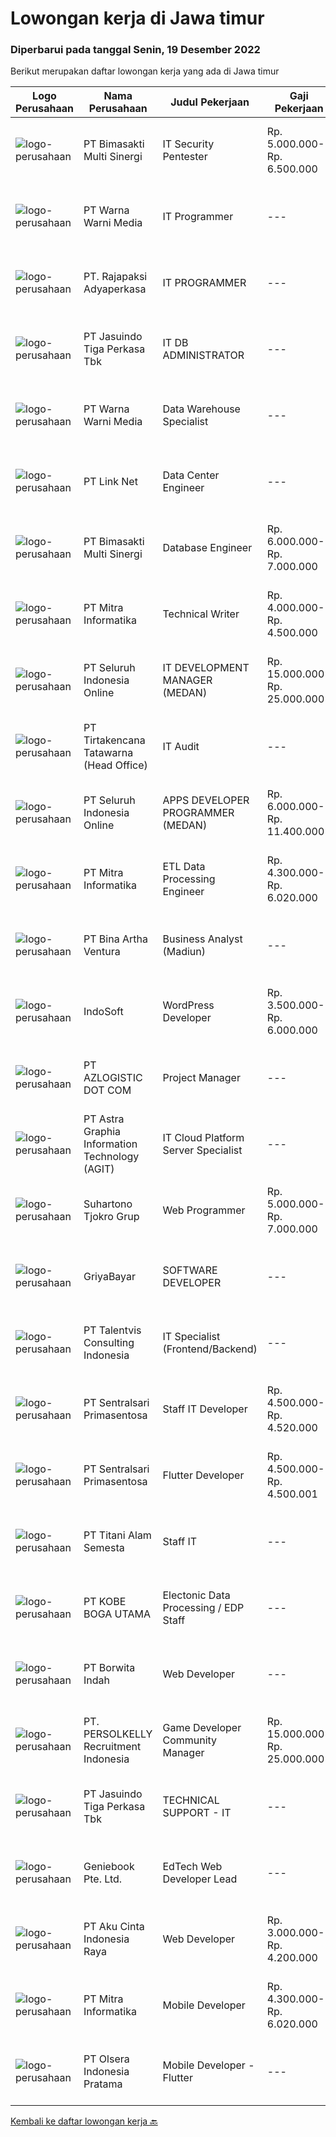 
  # Lowongan kerja di Jawa timur

  ### Diperbarui pada tanggal Senin, 19 Desember 2022

  Berikut merupakan daftar lowongan kerja yang ada di Jawa timur

  |Logo Perusahaan | Nama Perusahaan | Judul Pekerjaan | Gaji Pekerjaan | Lokasi | Deskripsi | Tanggal diunggah | Pranala |
  | -------------- | --------------- | --------------- | --------- | --------- | -------------- | ------- | ----------- |
  |![logo-perusahaan](https://image-service-cdn.seek.com.au/3c3597528a656ba0a7299263a04fc9ed9cb02b85/ee4dce1061f3f616224767ad58cb2fc751b8d2dc)|PT Bimasakti Multi Sinergi|IT Security Pentester|Rp. 5.000.000-Rp. 6.500.000|Sidoarjo|Job Description : Perform API testing and crosscheck the documentation Perform microservice testing and crosscheck with business logic Carry out...|Sabtu, 17 Desember 2022|https://www.jobstreet.co.id/id/job/it-security-pentester-4137219?token=0~390e4af4-ae7e-4e4e-b837-8871ae9f4106&sectionRank=1&jobId=jobstreet-id-job-4137219|
|![logo-perusahaan](https://image-service-cdn.seek.com.au/8a8aab9f7ef38dece8f0c386a0ab89b374c831c5/ee4dce1061f3f616224767ad58cb2fc751b8d2dc)|PT Warna Warni Media|IT Programmer|---|Surabaya|Deskripsi: Membuat aplikasi sesuai dengan kebutuhan perusahaan, termasuk existing aplikasi Mewujudkan desain web, program ERP menjadi system yang...|Minggu, 18 Desember 2022|https://www.jobstreet.co.id/id/job/it-programmer-4130020?token=0~390e4af4-ae7e-4e4e-b837-8871ae9f4106&sectionRank=2&jobId=jobstreet-id-job-4130020|
|![logo-perusahaan](https://image-service-cdn.seek.com.au/cc297cba877d77b2e6348fafe5e9d8c1703bd690/ee4dce1061f3f616224767ad58cb2fc751b8d2dc)|PT. Rajapaksi Adyaperkasa|IT PROGRAMMER|---|Sidoarjo|Kualifikasi : Pendidikan minimal S1 Teknik Informatika Pengalaman 2 tahun dibidang pembuatan software manufaktur lebih diutamakan Menguasai PHPnative,...|Senin, 19 Desember 2022|https://www.jobstreet.co.id/id/job/it-programmer-4148403?token=0~390e4af4-ae7e-4e4e-b837-8871ae9f4106&sectionRank=3&jobId=jobstreet-id-job-4148403|
|![logo-perusahaan](https://image-service-cdn.seek.com.au/af38d604e6f81bafc849d1c25c6e20a1e8cbc479/ee4dce1061f3f616224767ad58cb2fc751b8d2dc)|PT Jasuindo Tiga Perkasa Tbk|IT DB ADMINISTRATOR|---|Sidoarjo|SPESIFIKASI PEKERJAAN :  Bertanggung jawab dalam  installasi, setup, konfigurasi dan  manajemen database server dalam scope perusahaan....|Sabtu, 17 Desember 2022|https://www.jobstreet.co.id/id/job/it-db-administrator-4137264?token=0~390e4af4-ae7e-4e4e-b837-8871ae9f4106&sectionRank=4&jobId=jobstreet-id-job-4137264|
|![logo-perusahaan](https://image-service-cdn.seek.com.au/8a8aab9f7ef38dece8f0c386a0ab89b374c831c5/ee4dce1061f3f616224767ad58cb2fc751b8d2dc)|PT Warna Warni Media|Data Warehouse Specialist|---|Surabaya|Deskripsi: Merancang database dan mendefinisikan tabel, kolom, indeks, dan komponen struktural lainnya Memantau kinerja sistem database/data warehouse...|Minggu, 18 Desember 2022|https://www.jobstreet.co.id/id/job/data-warehouse-specialist-4137359?token=0~390e4af4-ae7e-4e4e-b837-8871ae9f4106&sectionRank=5&jobId=jobstreet-id-job-4137359|
|![logo-perusahaan](https://image-service-cdn.seek.com.au/641f84b4e1f639f1547cc07f9d8016bcb6803b32/ee4dce1061f3f616224767ad58cb2fc751b8d2dc)|PT Link Net|Data Center Engineer|---|Jawa Timur|Job Description: Monitor and complete the availability of Materials, Tools and safety and conduct periodic audits of Materials, Tools and operational...|Senin, 19 Desember 2022|https://www.jobstreet.co.id/id/job/data-center-engineer-4148343?token=0~390e4af4-ae7e-4e4e-b837-8871ae9f4106&sectionRank=6&jobId=jobstreet-id-job-4148343|
|![logo-perusahaan](https://image-service-cdn.seek.com.au/3c3597528a656ba0a7299263a04fc9ed9cb02b85/ee4dce1061f3f616224767ad58cb2fc751b8d2dc)|PT Bimasakti Multi Sinergi|Database Engineer|Rp. 6.000.000-Rp. 7.000.000|Sidoarjo|Manage database changes and re-designs Analyze database issues and troubleshoot or configure the database accordingly Drive automation of code Monitor...|Sabtu, 17 Desember 2022|https://www.jobstreet.co.id/id/job/database-engineer-4136295?token=0~390e4af4-ae7e-4e4e-b837-8871ae9f4106&sectionRank=7&jobId=jobstreet-id-job-4136295|
|![logo-perusahaan](https://image-service-cdn.seek.com.au/402d7462424a8c0f2e835db43584a63aa617c028/ee4dce1061f3f616224767ad58cb2fc751b8d2dc)|PT Mitra Informatika|Technical Writer|Rp. 4.000.000-Rp. 4.500.000|Surabaya|Responsibilities Write software technical document (documentation and user guide) Communicate with software developer and software tester to find...|Senin, 19 Desember 2022|https://www.jobstreet.co.id/id/job/technical-writer-4148348?token=0~390e4af4-ae7e-4e4e-b837-8871ae9f4106&sectionRank=8&jobId=jobstreet-id-job-4148348|
|![logo-perusahaan](https://image-service-cdn.seek.com.au/c768f0670f8f8212da7de609b6af9d0b2e5134cc/ee4dce1061f3f616224767ad58cb2fc751b8d2dc)|PT Seluruh Indonesia Online|IT DEVELOPMENT MANAGER (MEDAN)|Rp. 15.000.000-Rp. 25.000.000|Aceh|Memiliki pengalaman leadership sebagai Manager sebelumnya.Back End Engineer1. Memiliki pengalaman dalam membangun RESTful APIs2. Menguasai bahasa...|Jumat, 16 Desember 2022|https://www.jobstreet.co.id/id/job/it-development-manager-medan-4146572?token=0~390e4af4-ae7e-4e4e-b837-8871ae9f4106&sectionRank=9&jobId=jobstreet-id-job-4146572|
|![logo-perusahaan](https://image-service-cdn.seek.com.au/454b279b09c2c94aad59ede07b497b02ce710fc2/ee4dce1061f3f616224767ad58cb2fc751b8d2dc)|PT Tirtakencana Tatawarna (Head Office)|IT Audit|---|Surabaya|Kualifikasi : Usia maksimal 35 tahun. Pendidikan S1 Tenik Informatika / Manajemen IT. Pengalaman di bidang yang sama (auditing IT) minimal 3 tahun....|Jumat, 16 Desember 2022|https://www.jobstreet.co.id/id/job/it-audit-4146574?token=0~390e4af4-ae7e-4e4e-b837-8871ae9f4106&sectionRank=10&jobId=jobstreet-id-job-4146574|
|![logo-perusahaan](https://image-service-cdn.seek.com.au/c768f0670f8f8212da7de609b6af9d0b2e5134cc/ee4dce1061f3f616224767ad58cb2fc751b8d2dc)|PT Seluruh Indonesia Online|APPS DEVELOPER PROGRAMMER (MEDAN)|Rp. 6.000.000-Rp. 11.400.000|Aceh|Semua programmer boleh melamar termasuk junior dan seniorBack End Engineer / front end1. Memiliki pengalaman dalam membangun RESTful APIs2. Menguasai...|Jumat, 16 Desember 2022|https://www.jobstreet.co.id/id/job/apps-developer-programmer-medan-4127213?token=0~390e4af4-ae7e-4e4e-b837-8871ae9f4106&sectionRank=11&jobId=jobstreet-id-job-4127213|
|![logo-perusahaan](https://image-service-cdn.seek.com.au/f41a3a3e89984f2dabec38a3b33e4fa0e4b94970/ee4dce1061f3f616224767ad58cb2fc751b8d2dc)|PT Mitra Informatika|ETL Data Processing Engineer|Rp. 4.300.000-Rp. 6.020.000|Surabaya|About Mitra Informatika Mitra Informatika is an IT company based in Surabaya that positioning itself to become the market leader in providing...|Sabtu, 17 Desember 2022|https://www.jobstreet.co.id/id/job/etl-data-processing-engineer-4129364?token=0~390e4af4-ae7e-4e4e-b837-8871ae9f4106&sectionRank=12&jobId=jobstreet-id-job-4129364|
|![logo-perusahaan](https://image-service-cdn.seek.com.au/f0261d19c15b4a7ad0edc9de580c4eba704e92a0/ee4dce1061f3f616224767ad58cb2fc751b8d2dc)|PT Bina Artha Ventura|Business Analyst (Madiun)|---|Jawa Timur|Tugas dan Tanggung Jawab Pekerjaan: Pengelolaan Portfolio Pinjaman Melakukan verifikasi terhadap dokumen KYC, memastikan bahwa klien tersebut benar...|Sabtu, 17 Desember 2022|https://www.jobstreet.co.id/id/job/business-analyst-madiun-4136268?token=0~390e4af4-ae7e-4e4e-b837-8871ae9f4106&sectionRank=13&jobId=jobstreet-id-job-4136268|
|![logo-perusahaan](https://image-service-cdn.seek.com.au/fbd57a90b36e6d6fe13c8e714c23f2e07616d0cb/ee4dce1061f3f616224767ad58cb2fc751b8d2dc)|IndoSoft|WordPress Developer|Rp. 3.500.000-Rp. 6.000.000|Malang|Kami mencari WordPress Developer (bukan pengguna WordPress).Tanggung Jawab Menginstal plugin WordPress dan menyesuaikannya dengan theme yang ada agar...|Minggu, 18 Desember 2022|https://www.jobstreet.co.id/id/job/wordpress-developer-4138746?token=0~390e4af4-ae7e-4e4e-b837-8871ae9f4106&sectionRank=14&jobId=jobstreet-id-job-4138746|
|![logo-perusahaan](https://image-service-cdn.seek.com.au/72f03b328178a38363e0c862f8a81d1679cde49a/ee4dce1061f3f616224767ad58cb2fc751b8d2dc)|PT AZLOGISTIC DOT COM|Project Manager|---|Surabaya|Qualifications: Bachelor’s Degree in Engineering/IT or Computer Science or equivalent Having at least 1-2 years of working experience in the related...|Sabtu, 17 Desember 2022|https://www.jobstreet.co.id/id/job/project-manager-4136190?token=0~390e4af4-ae7e-4e4e-b837-8871ae9f4106&sectionRank=15&jobId=jobstreet-id-job-4136190|
|![logo-perusahaan](https://image-service-cdn.seek.com.au/d5d24f88bfc047efb4ab9ca95916f2aa61c6dc60/ee4dce1061f3f616224767ad58cb2fc751b8d2dc)|PT Astra Graphia Information Technology (AGIT)|IT Cloud Platform Server Specialist|---|Jawa Timur|- Familiar with IT cloud platform.- Print driver/que Administration on Windows Server Minimal Requirement :1. Have A Bachelor’s degree in information...|Kamis, 15 Desember 2022|https://www.jobstreet.co.id/id/job/it-cloud-platform-server-specialist-4145842?token=0~390e4af4-ae7e-4e4e-b837-8871ae9f4106&sectionRank=16&jobId=jobstreet-id-job-4145842|
|![logo-perusahaan](https://image-service-cdn.seek.com.au/351ef44760cadf768166242ffd9a8ae1d7b7c746/ee4dce1061f3f616224767ad58cb2fc751b8d2dc)|Suhartono Tjokro Grup|Web Programmer|Rp. 5.000.000-Rp. 7.000.000|Surabaya|Kualifikasi : Pendidikan minimal SMK dengan pengalaman minimal 5 tahun Pendidikan S1 Sistem / Teknik Informatika dengan pengalaman minimal 2 tahun...|Jumat, 16 Desember 2022|https://www.jobstreet.co.id/id/job/web-programmer-4147562?token=0~390e4af4-ae7e-4e4e-b837-8871ae9f4106&sectionRank=17&jobId=jobstreet-id-job-4147562|
|![logo-perusahaan](https://image-service-cdn.seek.com.au/64f9a81718faec457d72b8ff41cef928c69509b7/ee4dce1061f3f616224767ad58cb2fc751b8d2dc)|GriyaBayar|SOFTWARE DEVELOPER|---|Surabaya|Job Description: Mengintegrasikan API eksternal ke sistem internal Mengembangkan dan maintenance sistem existing (penambahan fitur, update, optimasi...|Sabtu, 17 Desember 2022|https://www.jobstreet.co.id/id/job/software-developer-4129116?token=0~390e4af4-ae7e-4e4e-b837-8871ae9f4106&sectionRank=18&jobId=jobstreet-id-job-4129116|
|![logo-perusahaan](https://i.ibb.co/sqvTCh9/112815900-stock-vector-no-image-available-icon-flat-vector.webp)|PT Talentvis Consulting Indonesia|IT Specialist (Frontend/Backend)|---|Surabaya|We're currently hiring for a IT Specialist for our client, a big manufacturing company in SurabayaRequirements: Candidate must possess at least a...|Kamis, 15 Desember 2022|https://www.jobstreet.co.id/id/job/it-specialist-frontend-backend-4145409?token=0~390e4af4-ae7e-4e4e-b837-8871ae9f4106&sectionRank=19&jobId=jobstreet-id-job-4145409|
|![logo-perusahaan](https://image-service-cdn.seek.com.au/4c4a8d71d2f9e60716e675640cdc9b3790b9a8dc/ee4dce1061f3f616224767ad58cb2fc751b8d2dc)|PT Sentralsari Primasentosa|Staff IT Developer|Rp. 4.500.000-Rp. 4.520.000|Sidoarjo|Usia maksimal 30 tahun D3 / S1 Teknik Informatika Memahami dan berpengalaman dalam mendevelop dengan bahasa pemrograman Dart (Flutter) Menguasai T-SQL...|Kamis, 15 Desember 2022|https://www.jobstreet.co.id/id/job/staff-it-developer-4145387?token=0~390e4af4-ae7e-4e4e-b837-8871ae9f4106&sectionRank=20&jobId=jobstreet-id-job-4145387|
|![logo-perusahaan](https://image-service-cdn.seek.com.au/4c4a8d71d2f9e60716e675640cdc9b3790b9a8dc/ee4dce1061f3f616224767ad58cb2fc751b8d2dc)|PT Sentralsari Primasentosa|Flutter Developer|Rp. 4.500.000-Rp. 4.500.001|Sidoarjo|Usia maksimal 30 tahun D3 / S1 Teknik Informatika Memahami dan berpengalaman dalam mendevelop dengan bahasa pemrograman Dart (Flutter) Menguasai T-SQL...|Minggu, 18 Desember 2022|https://www.jobstreet.co.id/id/job/flutter-developer-4148286?token=0~390e4af4-ae7e-4e4e-b837-8871ae9f4106&sectionRank=21&jobId=jobstreet-id-job-4148286|
|![logo-perusahaan](https://image-service-cdn.seek.com.au/0ebafdaa6a9e8e3824a51d230b5591619d870c23/ee4dce1061f3f616224767ad58cb2fc751b8d2dc)|PT Titani Alam Semesta|Staff IT|---|Surabaya|Maximum age 30 years old. Minimum Bachelor Degree - Informatika GPA 3.0 Sedikit Mandarin. Pengalaman dibidang IT minimal 4 tahun. Requirement:...|Selasa, 13 Desember 2022|https://www.jobstreet.co.id/id/job/staff-it-4139214?token=0~390e4af4-ae7e-4e4e-b837-8871ae9f4106&sectionRank=22&jobId=jobstreet-id-job-4139214|
|![logo-perusahaan](https://image-service-cdn.seek.com.au/58f9c04a3f449161c22332c13a822df8f0921595/ee4dce1061f3f616224767ad58cb2fc751b8d2dc)|PT KOBE BOGA UTAMA|Electonic Data Processing / EDP Staff|---|Jawa Timur|Kualifikasi : Pendidikan minimal D3/S1 Jurusan Teknik Komputer, Ilmu Komputer, Teknik Informatika atau Ilmu Komputer lainnya Berpengalaman minimal 1...|Rabu, 14 Desember 2022|https://www.jobstreet.co.id/id/job/electonic-data-processing-edp-staff-4144072?token=0~390e4af4-ae7e-4e4e-b837-8871ae9f4106&sectionRank=23&jobId=jobstreet-id-job-4144072|
|![logo-perusahaan](https://image-service-cdn.seek.com.au/8fb52cb83f97a565f08e94560c6afad624216653/ee4dce1061f3f616224767ad58cb2fc751b8d2dc)|PT Borwita Indah|Web Developer|---|Jakarta Raya|Job Description :WEB DEVELOPER (Placement : Jakarta &amp; Sidoarjo)The ideal candidate is a creative problem solver who will work in coordination with...|Jumat, 16 Desember 2022|https://www.jobstreet.co.id/id/job/web-developer-4128431?token=0~390e4af4-ae7e-4e4e-b837-8871ae9f4106&sectionRank=24&jobId=jobstreet-id-job-4128431|
|![logo-perusahaan](https://image-service-cdn.seek.com.au/a778cc2d537d275f0abc3d64068f14c4c640057e/ee4dce1061f3f616224767ad58cb2fc751b8d2dc)|PT. PERSOLKELLY Recruitment Indonesia|Game Developer Community Manager|Rp. 15.000.000-Rp. 25.000.000|Jakarta Raya|Job Description : As a Developer Community Manager, you will plan and execute long-term programs for the regional developer community with guidance...|Minggu, 18 Desember 2022|https://www.jobstreet.co.id/id/job/game-developer-community-manager-4148304?token=0~390e4af4-ae7e-4e4e-b837-8871ae9f4106&sectionRank=25&jobId=jobstreet-id-job-4148304|
|![logo-perusahaan](https://image-service-cdn.seek.com.au/f9cd043f1011fee386470591649d3e30b502df59/ee4dce1061f3f616224767ad58cb2fc751b8d2dc)|PT Jasuindo Tiga Perkasa Tbk|TECHNICAL SUPPORT - IT|---|Sidoarjo|KUALIFIKASI : Pendidikan minimal D3/S1 Teknik Informatika Pengalaman minimal 1 tahun di bidang yang sama...|Selasa, 13 Desember 2022|https://www.jobstreet.co.id/id/job/technical-support-it-4142428?token=0~390e4af4-ae7e-4e4e-b837-8871ae9f4106&sectionRank=26&jobId=jobstreet-id-job-4142428|
|![logo-perusahaan](https://image-service-cdn.seek.com.au/1c468485c6dd34aff543256dfd5110299b0b5290/ee4dce1061f3f616224767ad58cb2fc751b8d2dc)|Geniebook Pte. Ltd.|EdTech Web Developer Lead|---|Surabaya|Loved by over 220,000 users, Geniebook is Singapore’s largest online learning platform for English, Mathematics and Science (EMS) syllabi, with...|Jumat, 16 Desember 2022|https://www.jobstreet.co.id/id/job/edtech-web-developer-lead-10255601/origin/sg?token=0~390e4af4-ae7e-4e4e-b837-8871ae9f4106&sectionRank=27&jobId=jobstreet-sg-job-10255601|
|![logo-perusahaan](https://image-service-cdn.seek.com.au/ceee560515508ff39c6eef3c1b80733dd9b49e8c/ee4dce1061f3f616224767ad58cb2fc751b8d2dc)|PT Aku Cinta Indonesia Raya|Web Developer|Rp. 3.000.000-Rp. 4.200.000|Malang|Requirement :1. Excellent understanding of all thing Wordpress2. Strong knowledge of PHP, HTML5, CSS3, &amp; Javascript3. High levels of enthusiasm,...|Kamis, 15 Desember 2022|https://www.jobstreet.co.id/id/job/web-developer-4126880?token=0~390e4af4-ae7e-4e4e-b837-8871ae9f4106&sectionRank=28&jobId=jobstreet-id-job-4126880|
|![logo-perusahaan](https://image-service-cdn.seek.com.au/f41a3a3e89984f2dabec38a3b33e4fa0e4b94970/ee4dce1061f3f616224767ad58cb2fc751b8d2dc)|PT Mitra Informatika|Mobile Developer|Rp. 4.300.000-Rp. 6.020.000|Surabaya|About Mitra Informatika Mitra Informatika is an IT company based in Surabaya that positioning itself to become the market leader in providing...|Minggu, 18 Desember 2022|https://www.jobstreet.co.id/id/job/mobile-developer-4137703?token=0~390e4af4-ae7e-4e4e-b837-8871ae9f4106&sectionRank=29&jobId=jobstreet-id-job-4137703|
|![logo-perusahaan](https://image-service-cdn.seek.com.au/90e9bb2e5bcac40b68d491aafb34203d371349a1/ee4dce1061f3f616224767ad58cb2fc751b8d2dc)|PT Olsera Indonesia Pratama|Mobile Developer - Flutter|---|Bandung|Responsibilities: Development in an AGILE environment Create good product with accessibility and security compliance Create good product with...|Jumat, 16 Desember 2022|https://www.jobstreet.co.id/id/job/mobile-developer-flutter-4127724?token=0~390e4af4-ae7e-4e4e-b837-8871ae9f4106&sectionRank=30&jobId=jobstreet-id-job-4127724|


  [Kembali ke daftar lowongan kerja 🔙](../README.md#daftar-lowongan-kerja)
  